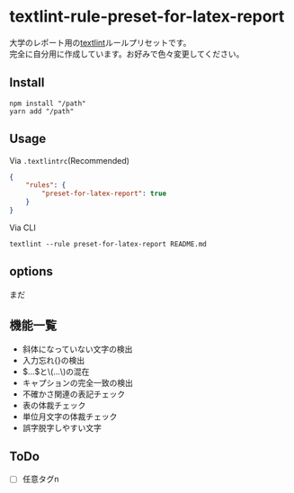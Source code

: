 # textlint-rule-preset-for-latex-report

大学のレポート用の[textlint](https://github.com/textlint/textlint 'textlint')ルールプリセットです。  
完全に自分用に作成しています。お好みで色々変更してください。  

## Install

```cli
npm install "/path"
yarn add "/path"
```

## Usage

Via `.textlintrc`(Recommended)

```json
{
    "rules": {
        "preset-for-latex-report": true
    }
}
```

Via CLI

```cli
textlint --rule preset-for-latex-report README.md
```

## options

まだ

## 機能一覧

- 斜体になっていない文字の検出
- 入力忘れ{}の検出
- \$...\$と\\(...\\)の混在
- キャプションの完全一致の検出
- 不確かさ関連の表記チェック
- 表の体裁チェック
- 単位月文字の体裁チェック
- 誤字脱字しやすい文字

## ToDo

- [ ] 任意タグn
